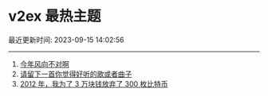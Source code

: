 # v2ex 最热主题

最近更新时间: 2023-09-15 14:02:56

--- 
1. [今年风向不对啊](https://www.v2ex.com/t/973918) 
2. [请留下一首你觉得好听的歌或者曲子](https://www.v2ex.com/t/973927) 
3. [2012 年，我为了 3 万块钱放弃了 300 枚比特币](https://www.v2ex.com/t/973937) 
